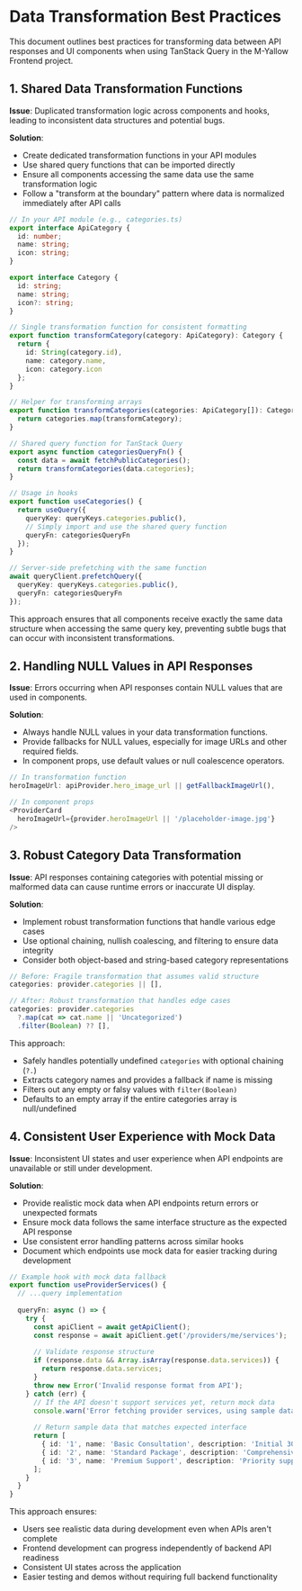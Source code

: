 # Data Transformation Best Practices

This document outlines best practices for transforming data between API responses and UI components when using TanStack Query in the M-Yallow Frontend project.

## 1. Shared Data Transformation Functions

**Issue**: Duplicated transformation logic across components and hooks, leading to inconsistent data structures and potential bugs.

**Solution**:
- Create dedicated transformation functions in your API modules
- Use shared query functions that can be imported directly
- Ensure all components accessing the same data use the same transformation logic
- Follow a "transform at the boundary" pattern where data is normalized immediately after API calls

```typescript
// In your API module (e.g., categories.ts)
export interface ApiCategory {
  id: number;
  name: string;
  icon: string;
}

export interface Category {
  id: string;
  name: string;
  icon?: string;
}

// Single transformation function for consistent formatting
export function transformCategory(category: ApiCategory): Category {
  return {
    id: String(category.id),
    name: category.name,
    icon: category.icon
  };
}

// Helper for transforming arrays
export function transformCategories(categories: ApiCategory[]): Category[] {
  return categories.map(transformCategory);
}

// Shared query function for TanStack Query
export async function categoriesQueryFn() {
  const data = await fetchPublicCategories();
  return transformCategories(data.categories);
}

// Usage in hooks
export function useCategories() {
  return useQuery({
    queryKey: queryKeys.categories.public(),
    // Simply import and use the shared query function
    queryFn: categoriesQueryFn
  });
}

// Server-side prefetching with the same function
await queryClient.prefetchQuery({
  queryKey: queryKeys.categories.public(),
  queryFn: categoriesQueryFn
});
```

This approach ensures that all components receive exactly the same data structure when accessing the same query key, preventing subtle bugs that can occur with inconsistent transformations.

## 2. Handling NULL Values in API Responses

**Issue**: Errors occurring when API responses contain NULL values that are used in components.

**Solution**:
- Always handle NULL values in your data transformation functions.
- Provide fallbacks for NULL values, especially for image URLs and other required fields.
- In component props, use default values or null coalescence operators.

```typescript
// In transformation function
heroImageUrl: apiProvider.hero_image_url || getFallbackImageUrl(),

// In component props
<ProviderCard
  heroImageUrl={provider.heroImageUrl || '/placeholder-image.jpg'}
/>
```

## 3. Robust Category Data Transformation

**Issue**: API responses containing categories with potential missing or malformed data can cause runtime errors or inaccurate UI display.

**Solution**:
- Implement robust transformation functions that handle various edge cases
- Use optional chaining, nullish coalescing, and filtering to ensure data integrity
- Consider both object-based and string-based category representations

```typescript
// Before: Fragile transformation that assumes valid structure
categories: provider.categories || [],

// After: Robust transformation that handles edge cases
categories: provider.categories
  ?.map(cat => cat.name || 'Uncategorized')
  .filter(Boolean) ?? [],
```

This approach:
- Safely handles potentially undefined `categories` with optional chaining (`?.`)
- Extracts category names and provides a fallback if name is missing
- Filters out any empty or falsy values with `filter(Boolean)`
- Defaults to an empty array if the entire categories array is null/undefined

## 4. Consistent User Experience with Mock Data

**Issue**: Inconsistent UI states and user experience when API endpoints are unavailable or still under development.

**Solution**:
- Provide realistic mock data when API endpoints return errors or unexpected formats
- Ensure mock data follows the same interface structure as the expected API response
- Use consistent error handling patterns across similar hooks
- Document which endpoints use mock data for easier tracking during development

```typescript
// Example hook with mock data fallback
export function useProviderServices() {
  // ...query implementation
  
  queryFn: async () => {
    try {
      const apiClient = await getApiClient();
      const response = await apiClient.get('/providers/me/services');
      
      // Validate response structure
      if (response.data && Array.isArray(response.data.services)) {
        return response.data.services;
      }
      throw new Error('Invalid response format from API');
    } catch (err) {
      // If the API doesn't support services yet, return mock data
      console.warn('Error fetching provider services, using sample data:', err);
      
      // Return sample data that matches expected interface
      return [
        { id: '1', name: 'Basic Consultation', description: 'Initial 30-minute consultation', price: 50 },
        { id: '2', name: 'Standard Package', description: 'Comprehensive service package', price: 200 },
        { id: '3', name: 'Premium Support', description: 'Priority support and advanced features', price: 500 }
      ];
    }
  }
}
```

This approach ensures:
- Users see realistic data during development even when APIs aren't complete
- Frontend development can progress independently of backend API readiness
- Consistent UI states across the application
- Easier testing and demos without requiring full backend functionality
